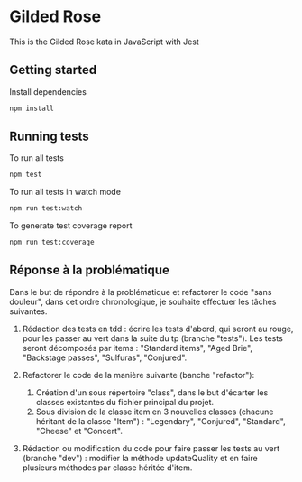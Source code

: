 # Gilded Rose

This is the Gilded Rose kata in JavaScript with Jest

## Getting started

Install dependencies

```sh
npm install
```

## Running tests

To run all tests

```sh
npm test
```

To run all tests in watch mode

```sh
npm run test:watch
```

To generate test coverage report

```sh
npm run test:coverage
```

## Réponse à la problématique

Dans le but de répondre à la problématique et refactorer le code "sans douleur", dans cet ordre chronologique, je souhaite effectuer les tâches suivantes.

1. Rédaction des tests en tdd : écrire les tests d'abord, qui seront au rouge, pour les passer au vert dans la suite du tp (branche "tests"). Les tests seront décomposés par items : "Standard items", "Aged Brie", "Backstage passes", "Sulfuras", "Conjured".

2. Refactorer le code de la manière suivante (banche "refactor"):
    1. Création d'un sous répertoire "class", dans le but d'écarter les classes existantes du fichier principal du projet.
    2. Sous division de la classe item en 3 nouvelles classes (chacune héritant de la classe "Item") : "Legendary", "Conjured", "Standard", "Cheese" et "Concert".

3. Rédaction ou modification du code pour faire passer les tests au vert (branche "dev") : modifier la méthode updateQuality et en faire plusieurs méthodes par classe héritée d'item.